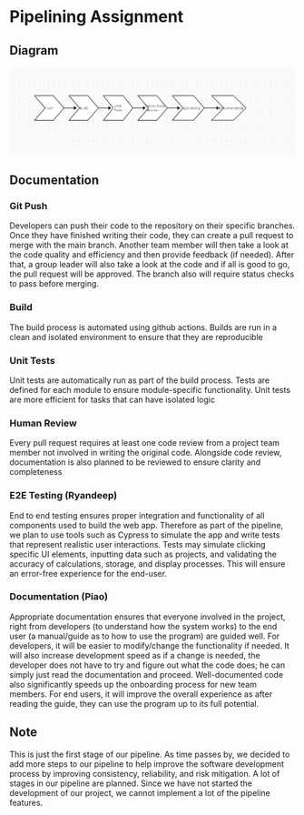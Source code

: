 # Pipelining Assignment

## Diagram

![Phase 1 Pipeline Diagram](/admin/cipipeline/phase1.png)

## Documentation

### Git Push

Developers can push their code to the repository on their specific branches. Once they have finished writing their code, they can create a pull request to merge with the main branch. Another team member will then take a look at the code quality and efficiency and then provide feedback (if needed). After that, a group leader will also take a look at the code and if all is good to go, the pull request will be approved. The branch also will require status checks to pass before merging.

### Build

The build process is automated using github actions. Builds are run in a clean and isolated environment to ensure that they are reproducible

### Unit Tests

Unit tests are automatically run as part of the build process. Tests are defined for each module to ensure module-specific functionality. Unit tests are more efficient for tasks that can have isolated logic

### Human Review

Every pull request requires at least one code review from a project team member not involved in writing the original code. Alongside code review, documentation is also planned to be reviewed to ensure clarity and completeness

### E2E Testing (Ryandeep)

End to end testing ensures proper integration and functionality of all components used to build the web app. Therefore as part of the pipeline, we plan to use tools such as Cypress to simulate the app and write tests that represent realistic user interactions. Tests may simulate clicking specific UI elements, inputting data such as projects, and validating the accuracy of calculations, storage, and display processes. This will ensure an error-free experience for the end-user.

### Documentation (Piao)

Appropriate documentation ensures that everyone involved in the project, right from developers (to understand how the system works) to the end user (a manual/guide as to how to use the program) are guided well. For developers, it will be easier to modify/change the functionality if needed. It will also increase development speed as if a change is needed, the developer does not have to try and figure out what the code does; he can simply just read the documentation and proceed. Well-documented code also significantly speeds up the onboarding process for new team members. For end users, it will improve the overall experience as after reading the guide, they can use the program up to its full potential.

## Note

This is just the first stage of our pipeline. As time passes by, we decided to add more steps to our pipeline to help improve the software development process by improving consistency, reliability, and risk mitigation. A lot of stages in our pipeline are planned. Since we have not started the development of our project, we cannot implement a lot of the pipeline features.
